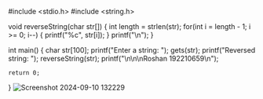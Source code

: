 #include <stdio.h>
#include <string.h>

void reverseString(char str[]) {
    int length = strlen(str);
    for(int i = length - 1; i >= 0; i--) {
        printf("%c", str[i]);
    }
    printf("\n");
}

int main() {
    char str[100];
    printf("Enter a string: ");
    gets(str); 
    printf("Reversed string: ");
    reverseString(str);
    printf("\n\n\nRoshan    192210659\n");

    return 0;
}
![Screenshot 2024-09-10 132229](https://github.com/user-attachments/assets/6a9a3213-85f8-4d7b-abb5-b811618bfae7)
